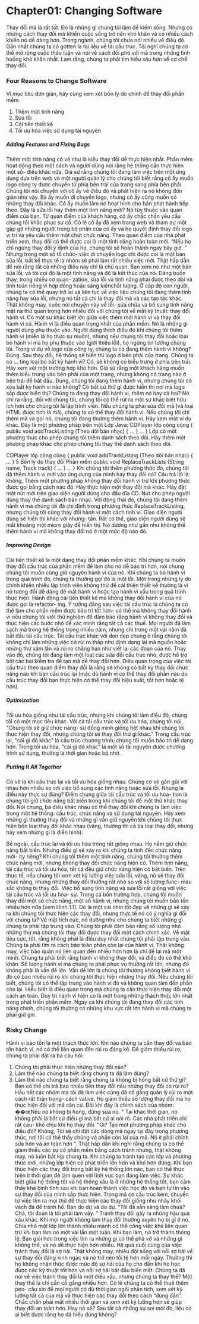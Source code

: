 # Chapter01: Changing Software
Thay đổi mã là rất tốt. Đó là những gì chúng tôi làm để kiếm sống. Nhưng có những cách
thay đổi mã khiến cuộc sống trở nên khó khăn và có nhiều cách khiến nó
dễ dàng hơn. Trong ngành, chúng tôi chưa nói nhiều về điều đó. Gần nhất chúng ta có
gotten là tài liệu về tái cấu trúc. Tôi nghĩ chúng ta có thể mở rộng cuộc thảo luận
và nói về cách đối phó với mã trong những tình huống khó khăn nhất. Làm
rằng, chúng ta phải tìm hiểu sâu hơn về cơ chế thay đổi.

### Four Reasons to Change Software
Vì mục tiêu đơn giản, hãy cùng xem xét bốn lý do chính để thay đổi phần mềm.
1. Thêm một tính năng
2. Sửa lỗi
3. Cải tiến thiết kế
4. Tối ưu hóa việc sử dụng tài nguyên

##### Adding Features and Fixing Bugs
Thêm một tính năng có vẻ như là kiểu thay đổi dễ thực hiện nhất.
Phần mềm hoạt động theo một cách và người dùng nói rằng hệ thống cần thực hiện một số-
điều khác nữa.
Giả sử rằng chúng tôi đang làm việc trên một ứng dụng dựa trên web và một người quản lý
cho chúng tôi biết rằng cô ấy muốn logo công ty được chuyển từ phía bên trái của trang sang
phía bên phải. Chúng tôi nói chuyện với cô ấy về điều đó và phát hiện ra nó không đơn giản như vậy. Bà ấy
muốn di chuyển logo, nhưng cô ấy cũng muốn có những thay đổi khác. Cô ấy muốn làm nó
hoạt hình cho bản phát hành tiếp theo. Đây là sửa lỗi hay thêm một tính năng mới? Nó
tùy thuộc vào quan điểm của bạn. Từ quan điểm của khách hàng, cô ấy
chắc chắn yêu cầu chúng tôi khắc phục sự cố. Có lẽ cô ấy đã xem trang web và tham dự một
gặp gỡ những người trong bộ phận của cô ấy và họ quyết định thay đổi logo
vị trí và yêu cầu thêm một chút chức năng. Theo quan điểm của nhà phát triển
xem, thay đổi có thể được coi là một tính năng hoàn toàn mới. “Nếu họ chỉ
ngừng thay đổi ý định của họ, chúng tôi sẽ hoàn thành ngay bây giờ. " Nhưng trong một số tổ chức-
việc di chuyển logo chỉ được coi là một bản sửa lỗi, bất kể thực tế là nhóm
sẽ phải làm rất nhiều việc mới.
Thật hấp dẫn để nói rằng tất cả những điều này chỉ là chủ quan. Bạn xem nó như một bản sửa lỗi,
và tôi coi đó là một tính năng và đó là kết thúc của nó. Đáng buồn thay, trong nhiều cơ quan-
zation, sửa lỗi và tính năng phải được theo dõi và tính toán riêng
vì hợp đồng hoặc sáng kiến ​​chất lượng. Ở cấp độ con người, chúng ta có thể quay trở lại
và liên tục về việc liệu chúng tôi đang thêm tính năng hay sửa lỗi, nhưng nó
tất cả chỉ là thay đổi mã và các tạo tác khác. Thật không may, cuộc nói chuyện này về lỗi-
sửa chữa và bổ sung tính năng mặt nạ thứ quan trọng hơn nhiều đối với chúng tôi
về mặt kỹ thuật: thay đổi hành vi. Có một sự khác biệt lớn giữa việc thêm mới
hành vi và thay đổi hành vi cũ.
Hành vi là điều quan trọng nhất của phần mềm. Nó là những gì người dùng phụ thuộc vào.
Người dùng thích điều đó khi chúng tôi thêm hành vi (miễn là họ thực sự muốn), nhưng nếu chúng tôi
thay đổi hoặc loại bỏ hành vi mà họ phụ thuộc vào (giới thiệu lỗi), họ ngừng tin tưởng chúng tôi.
Trong ví dụ về logo của công ty, chúng ta có đang thêm hành vi không? Đúng. Sau
thay đổi, hệ thống sẽ hiển thị logo ở bên phải của trang. Chúng ta có ...
ting loại bỏ bất kỳ hành vi? Có, sẽ không có biểu trưng ở phía bên trái.
Hãy xem xét một trường hợp khó hơn. Giả sử rằng một khách hàng muốn thêm biểu trưng vào
bên phải của một trang, nhưng không có trang nào ở bên trái để bắt đầu. Đúng,
chúng tôi đang thêm hành vi, nhưng chúng tôi có xóa bất kỳ hành vi nào không? Có bất cứ thứ gì được hiển thị
nơi mà logo sắp được hiển thị?
Chúng ta đang thay đổi hành vi, thêm nó hay cả hai?
Nó chỉ ra rằng, đối với chúng tôi, chúng tôi có thể rút ra một sự khác biệt hữu ích hơn cho chúng tôi là
lập trình viên. Nếu chúng ta phải sửa đổi mã (và loại HTML được tính là mã),
chúng ta có thể thay đổi hành vi. Nếu chúng tôi chỉ thêm mã và gọi nó, chúng tôi đang
thường thêm hành vi. Hãy xem một ví dụ khác. Đây là một phương pháp trên một
Lớp Java:
CDPlayer lớp công cộng
{
public void addTrackListing (Theo dõi bản nhạc) {
...
}
...
}
Lớp có một phương thức cho phép chúng tôi thêm danh sách theo dõi. Hãy thêm
một phương pháp khác cho phép chúng tôi thay thế danh sách theo dõi.

CDPlayer lớp công cộng
{
public void addTrackListing (Theo dõi bản nhạc) {
...
}
5
Bốn lý do
thay đổi
Phần mềm
public void ReplaceTrackLists (String name, Track track) {
...
}
...
}
Khi chúng tôi thêm phương thức đó, chúng tôi đã thêm hành vi mới vào ứng dụng của mình hay
thay đổi nó? Câu trả lời là: không. Thêm một phương pháp không thay đổi hành vi
trừ khi phương thức được gọi bằng cách nào đó.
Hãy thực hiện một thay đổi mã khác. Hãy đặt một nút mới trên giao diện người dùng
cho đầu đĩa CD. Nút cho phép người dùng thay thế danh sách bản nhạc. Với động thái đó,
chúng tôi đang thêm hành vi mà chúng tôi đã chỉ định trong phương thức ReplaceTrackListing, nhưng chúng tôi
cũng thay đổi hành vi một cách tinh vi. Giao diện người dùng sẽ hiển thị khác với nhưng-
tấn. Rất có thể, giao diện người dùng sẽ mất khoảng một micro giây để hiển thị. Nó
dường như gần như không thể thêm hành vi mà không thay đổi nó ở một mức độ nào đó.

##### Improving Design
Cải tiến thiết kế là một dạng thay đổi phần mềm khác. Khi chúng ta muốn
thay đổi cấu trúc của phần mềm để làm cho nó dễ bảo trì hơn, nói chung chúng tôi muốn
cũng giữ nguyên hành vi của nó. Khi chúng ta bỏ hành vi trong quá trình đó, chúng ta thường
gọi đó là một lỗi. Một trong những lý do chính khiến nhiều lập trình viên không thử
để cải thiện thiết kế thường là vì nó tương đối dễ dàng để mất hành vi hoặc tạo
hành vi xấu trong quá trình thực hiện.
Hành động cải tiến thiết kế mà không thay đổi hành vi của nó được gọi là refactor-
ing. Ý tưởng đằng sau việc tái cấu trúc là chúng ta có thể làm cho phần mềm được bảo trì tốt hơn-
có thể mà không thay đổi hành vi nếu chúng tôi viết thử nghiệm để đảm bảo rằng
hành vi không thay đổi và thực hiện các bước nhỏ để xác minh rằng tất cả các
thuế. Mọi người đã làm sạch mã trong hệ thống trong nhiều năm, nhưng chỉ trong
một vài năm đã bắt đầu tái cấu trúc. Tái cấu trúc khác với dọn dẹp chung ở
rằng chúng tôi không chỉ làm những việc có rủi ro thấp như định dạng lại mã nguồn hoặc
những thứ xâm lấn và rủi ro chẳng hạn như viết lại các đoạn của nó. Thay vào đó, chúng tôi đang làm
một loạt các sửa đổi cấu trúc nhỏ, được hỗ trợ bởi các bài kiểm tra để tạo mã
dễ thay đổi hơn. Điều quan trọng của việc tái cấu trúc theo quan điểm thay đổi là
rằng sẽ không có bất kỳ thay đổi chức năng nào khi bạn cấu trúc lại
(mặc dù hành vi có thể thay đổi phần nào do cấu trúc thay đổi
bạn thực hiện có thể thay đổi hiệu suất, tốt hơn hoặc tệ hơn).

##### Optimization
Tối ưu hóa giống như tái cấu trúc, nhưng khi chúng tôi làm điều đó, chúng tôi có một mục tiêu khác.
Với cả tái cấu trúc và tối ưu hóa, chúng tôi nói, "Chúng tôi sẽ giữ chức năng-
sự đồng minh giống hệt nhau khi chúng tôi thực hiện thay đổi, nhưng chúng tôi sẽ thay đổi
thứ gì khác." Trong cấu trúc lại, "cái gì đó khác" là cấu trúc chương trình; chúng tôi
muốn bảo trì dễ dàng hơn. Trong tối ưu hóa, "cái gì đó khác" là
một số tài nguyên được chương trình sử dụng, thường là thời gian hoặc bộ nhớ.

##### Putting It All Together
Có vẻ lạ khi cấu trúc lại và tối ưu hóa giống nhau.
Chúng có vẻ gần gũi với nhau hơn nhiều so với việc bổ sung các tính năng hoặc sửa lỗi. Nhung la
điều này thực sự đúng? Điểm chung giữa tái cấu trúc và tối ưu hóa-
tion là chúng tôi giữ chức năng bất biến trong khi chúng tôi để một thứ khác thay đổi.
Nói chung, ba điều khác nhau có thể thay đổi khi chúng ta làm việc trong một hệ thống:
cấu trúc, chức năng và sử dụng tài nguyên.
Hãy xem những gì thường thay đổi và những gì vẫn giữ nguyên
khi chúng tôi thực hiện bốn loại thay đổi khác nhau (vâng, thường thì cả ba loại thay đổi, nhưng
hãy xem những gì là điển hình):

Bề ngoài, cấu trúc lại và tối ưu hóa trông rất giống nhau. Họ nắm giữ
chức năng bất biến. Nhưng điều gì sẽ xảy ra khi chúng ta tính đến chức năng mới-
ity riêng? Khi chúng tôi thêm một tính năng, chúng tôi thường thêm chức năng mới,
nhưng không thay đổi chức năng hiện có.
Thêm tính năng, tái cấu trúc và tối ưu hóa, tất cả đều giữ chức năng hiện có
bất biến. Trên thực tế, nếu chúng tôi xem xét kỹ lưỡng việc sửa lỗi, vâng, nó sẽ thay đổi chức năng,
nhưng những thay đổi thường rất nhỏ so với số lượng func-
màu sắc không bị thay đổi.
Việc bổ sung tính năng và sửa lỗi rất giống với việc tái cấu trúc và tối ưu hóa-
sự. Trong cả bốn trường hợp, chúng tôi muốn thay đổi một số chức năng, một số hành vi,
nhưng chúng tôi muốn bảo tồn nhiều hơn nữa (xem Hình 1.1).
Đó là một cái nhìn tốt đẹp về những gì sẽ xảy ra khi chúng tôi thực hiện các thay đổi,
nhưng thực tế nó có ý nghĩa gì đối với chúng ta? Về mặt tích cực, nó dường như cho chúng ta biết
những gì chúng ta phải tập trung vào. Chúng tôi phải đảm bảo rằng số lượng nhỏ
những thứ mà chúng tôi thay đổi được thay đổi một cách chính xác. Về mặt tiêu cực, tốt, rằng
không phải là điều duy nhất chúng tôi phải tập trung vào. Chúng ta phải tìm ra cách
bảo toàn phần còn lại của hành vi. Thật không may, việc bảo quản nó liên quan đến nhiều hơn
hơn là chỉ để lại mã một mình. Chúng ta phải biết rằng hành vi không
thay đổi, và điều đó có thể khó khăn. Số lượng hành vi mà chúng ta phải
phục vụ thường rất lớn, nhưng đó không phải là vấn đề lớn. Vấn đề lớn là chúng tôi
thường không biết hành vi đó có bao nhiêu rủi ro khi chúng tôi thực hiện
những thay đổi. Nếu chúng tôi biết, chúng tôi có thể tập trung vào hành vi đó và không quan tâm đến
phần còn lại. Hiểu biết là điều quan trọng mà chúng ta cần thực hiện thay đổi một cách an toàn.
Duy trì hành vi hiện có là một trong những thách thức lớn nhất trong phát triển phần mềm.
Ngay cả khi chúng tôi đang thay đổi các tính năng chính, chúng tôi thường có những khu vực rất lớn
hành vi mà chúng ta phải giữ gìn.

### Risky Change
Hành vi bảo tồn là một thách thức lớn. Khi nào chúng ta cần thay đổi và
bảo tồn hành vi, nó có thể liên quan đến rủi ro đáng kể.
Để giảm thiểu rủi ro, chúng ta phải đặt ra ba câu hỏi:
1. Chúng tôi phải thực hiện những thay đổi nào?
2. Làm thế nào chúng ta biết rằng chúng ta đã làm đúng?
3. Làm thế nào chúng ta biết rằng chúng ta không bị hỏng bất cứ thứ gì?
Bạn có thể chi trả bao nhiêu tiền thay đổi nếu những thay đổi có rủi ro?
Hầu hết các nhóm mà tôi đã làm việc cùng đã cố gắng quản lý rủi ro một cách rất thận trọng-
cách vative. Họ giảm thiểu số lượng thay đổi mà họ thực hiện đối với mã
căn cứ. Đôi khi đây là chính sách của nhóm: ��œNếu nó không bị hỏng, đừng sửa nó. " Tại khác
thời gian, nó không phải là bất cứ điều gì mà bất cứ ai nói rõ. Các nhà phát triển chỉ rất cau-
khó chịu khi họ thay đổi. "Gì? Tạo một phương pháp khác cho điều đó? Không,
Tôi sẽ chỉ đặt các dòng mã ngay tại đây trong phương thức, nơi tôi có thể thấy chúng và
phần còn lại của mã. Nó ít phải chỉnh sửa hơn và an toàn hơn ”.
Thật hấp dẫn khi nghĩ rằng chúng ta có thể giảm thiểu các sự cố phần mềm bằng cách tránh
nhưng, thật không may, nó luôn bắt kịp chúng ta. Khi chúng ta tránh tạo
các lớp và phương thức mới, những lớp hiện có phát triển lớn hơn và khó hơn
đứng. Khi bạn thực hiện các thay đổi trong bất kỳ hệ thống lớn nào, bạn có thể thực hiện
ít thời gian để làm quen với lĩnh vực bạn đang làm việc. Sự khác biệt
giữa hệ thống tốt và hệ thống xấu là ở những hệ thống tốt, bạn cảm thấy khá
bình tĩnh sau khi bạn hoàn thành việc học đó và bạn tự tin vào sự thay đổi của mình
sắp thực hiện. Trong mã có cấu trúc kém, chuyển từ việc tìm ra mọi thứ
để thực hiện các thay đổi giống như nhảy khỏi vách đá để tránh hổ. Bạn do dự và
do dự. “Tôi đã sẵn sàng làm chưa? Chà, tôi đoán là tôi phải làm vậy. ”
Tránh thay đổi gây ra những hậu quả xấu khác. Khi mọi người không làm
thay đổi thường xuyên họ bị gỉ ở nó. Chia nhỏ một lớp lớn thành nhiều mảnh có thể
công việc khá liên quan trừ khi bạn làm nó một vài lần một tuần. Khi bạn làm, nó
trở thành thông lệ. Bạn giỏi hơn trong việc tìm ra những gì có thể phá vỡ và những gì không thể,
và nó dễ thực hiện hơn nhiều.
Hệ quả cuối cùng của việc tránh thay đổi là sợ hãi. Thật không may, nhiều đội
sống với nỗi sợ hãi về sự thay đổi đáng kinh ngạc và nó trở nên tồi tệ hơn mỗi ngày. Thường thì họ không
nhận thức được mức độ sợ hãi của họ cho đến khi họ học được các kỹ thuật tốt hơn và
nỗi sợ hãi bắt đầu biến mất.
Chúng ta đã nói về việc tránh thay đổi là một điều xấu, nhưng chúng ta
thay thế? Một thay thế là chỉ cần cố gắng nhiều hơn. Có lẽ chúng ta có thể thuê thêm peo-
cầu xin để mọi người có đủ thời gian ngồi phân tích, xem xét kỹ lưỡng tất cả
của mã và thực hiện các thay đổi theo cách “đúng đắn”. Chắc chắn phải mất nhiều thời gian và xem xét kỹ lưỡng hơn
sẽ giúp thay đổi an toàn hơn. Hay nó sẽ? Sau tất cả những sự soi mói đó, liệu có ai biết được
rằng họ đã hiểu đúng không?



